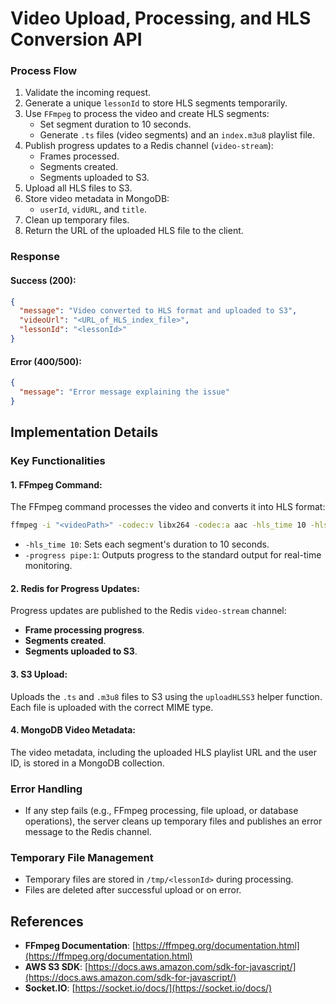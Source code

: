 # Video Upload, Processing, and HLS Conversion API

### Process Flow
1. Validate the incoming request.
2. Generate a unique `lessonId` to store HLS segments temporarily.
3. Use `FFmpeg` to process the video and create HLS segments:
   - Set segment duration to 10 seconds.
   - Generate `.ts` files (video segments) and an `index.m3u8` playlist file.
4. Publish progress updates to a Redis channel (`video-stream`):
   - Frames processed.
   - Segments created.
   - Segments uploaded to S3.
5. Upload all HLS files to S3.
6. Store video metadata in MongoDB:
   - `userId`, `vidURL`, and `title`.
7. Clean up temporary files.
8. Return the URL of the uploaded HLS file to the client.

### Response
#### Success (200):
```json
{
  "message": "Video converted to HLS format and uploaded to S3",
  "videoUrl": "<URL_of_HLS_index_file>",
  "lessonId": "<lessonId>"
}
```

#### Error (400/500):
```json
{
  "message": "Error message explaining the issue"
}
```

## Implementation Details

### Key Functionalities

#### 1. **FFmpeg Command**:
The FFmpeg command processes the video and converts it into HLS format:
```bash
ffmpeg -i "<videoPath>" -codec:v libx264 -codec:a aac -hls_time 10 -hls_playlist_type vod -hls_segment_filename "<outputPath>/segment%03d.ts" -start_number 0 -progress pipe:1 <hlsPath>
```
- `-hls_time 10`: Sets each segment's duration to 10 seconds.
- `-progress pipe:1`: Outputs progress to the standard output for real-time monitoring.

#### 2. **Redis for Progress Updates**:
Progress updates are published to the Redis `video-stream` channel:
- **Frame processing progress**.
- **Segments created**.
- **Segments uploaded to S3**.

#### 3. **S3 Upload**:
Uploads the `.ts` and `.m3u8` files to S3 using the `uploadHLSS3` helper function. Each file is uploaded with the correct MIME type.

#### 4. **MongoDB Video Metadata**:
The video metadata, including the uploaded HLS playlist URL and the user ID, is stored in a MongoDB collection.

### Error Handling
- If any step fails (e.g., FFmpeg processing, file upload, or database operations), the server cleans up temporary files and publishes an error message to the Redis channel.

### Temporary File Management
- Temporary files are stored in `/tmp/<lessonId>` during processing.
- Files are deleted after successful upload or on error.


## References
- **FFmpeg Documentation**: [https://ffmpeg.org/documentation.html](https://ffmpeg.org/documentation.html)
- **AWS S3 SDK**: [https://docs.aws.amazon.com/sdk-for-javascript/](https://docs.aws.amazon.com/sdk-for-javascript/)
- **Socket.IO**: [https://socket.io/docs/](https://socket.io/docs/)


